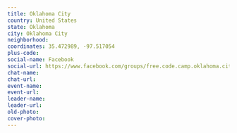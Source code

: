 ```yaml
---
title: Oklahoma City
country: United States
state: Oklahoma
city: Oklahoma City
neighborhood: 
coordinates: 35.472989, -97.517054
plus-code:
social-name: Facebook
social-url: https://www.facebook.com/groups/free.code.camp.oklahoma.city
chat-name:
chat-url:
event-name:
event-url:
leader-name:
leader-url:
old-photo: 
cover-photo:
---
```

